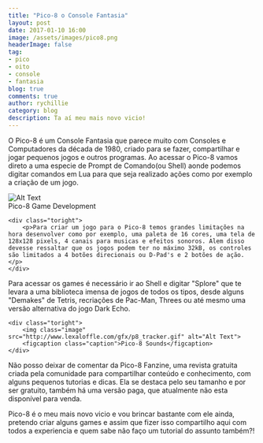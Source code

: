 ```yaml
---
title: "Pico-8 o Console Fantasia"
layout: post
date: 2017-01-10 16:00
image: /assets/images/pico8.png
headerImage: false
tag:
- pico
- oito
- console
- fantasia
blog: true
comments: true
author: rychillie
category: blog
description: Ta aí meu mais novo vicio!
---
```

<script async src="//pagead2.googlesyndication.com/pagead/js/adsbygoogle.js"></script>
<!-- Anuncio Blog Rychillie -->
<ins class="adsbygoogle"
     style="display:block"
     data-ad-client="ca-pub-7837358846130941"
     data-ad-slot="9265933715"
     data-ad-format="auto"></ins>
<script>
(adsbygoogle = window.adsbygoogle || []).push({});
</script>

O Pico-8 é um Console Fantasia que parece muito com Consoles e Computadores da década de 1980, criado para se fazer, compartilhar e jogar pequenos jogos e outros programas. Ao acessar o Pico-8 vamos direto a uma especie de Prompt de Comando(ou Shell) aonde podemos digitar comandos em Lua para que seja realizado ações como por exemplo a criação de um jogo.

<div class="side-by-side">
    <div class="toleft">
        <img class="image" src="http://www.lexaloffle.com/gfx/p8_jelpi.gif" alt="Alt Text">
        <figcaption class="caption">Pico-8 Game Development</figcaption>
    </div>

    <div class="toright">
        <p>Para criar um jogo para o Pico-8 temos grandes limitações na hora desenvolver como por exemplo, uma paleta de 16 cores, uma tela de 128x128 pixels, 4 canais para musicas e efeitos sonoros. Alem disso devesse ressaltar que os jogos podem ter no máximo 32kB, os controles são limitados a 4 botões direcionais ou D-Pad's e 2 botões de ação.</p>
    </div>
</div>
<div class="side-by-side">
    <div class="toleft">
        <p>Para acessar os games é necessário ir ao Shell e digitar "Splore" que te levara a uma biblioteca imensa de jogos de todos os tipos, desde alguns "Demakes" de Tetris, recriações de Pac-Man, Threes ou até mesmo uma versão alternativa do jogo Dark Echo.</p>
    </div>

    <div class="toright">
        <img class="image" src="http://www.lexaloffle.com/gfx/p8_tracker.gif" alt="Alt Text">
        <figcaption class="caption">Pico-8 Sounds</figcaption>
    </div>
</div>

Não posso deixar de comentar da Pico-8 Fanzine, uma revista gratuita criada pela comunidade para compartilhar conteúdo e conhecimento, com alguns pequenos tutorias e dicas. Ela se destaca pelo seu tamanho e por ser gratuito, também há uma versão paga, que atualmente não esta disponível para venda.

Pico-8 é o meu mais novo vicio e vou brincar bastante com ele ainda, pretendo criar alguns games e assim que fizer isso compartilho aqui com todos a experiencia e quem sabe não faço um tutorial do assunto também?!
